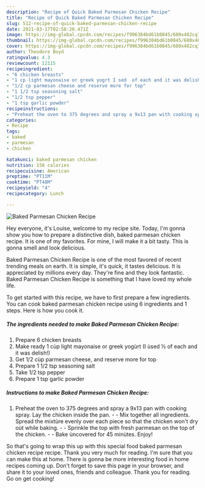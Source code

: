 ```yaml
---
description: "Recipe of Quick Baked Parmesan Chicken Recipe"
title: "Recipe of Quick Baked Parmesan Chicken Recipe"
slug: 512-recipe-of-quick-baked-parmesan-chicken-recipe
date: 2021-03-17T02:58:20.471Z
image: https://img-global.cpcdn.com/recipes/f996384bd61b0845/680x482cq70/baked-parmesan-chicken-recipe-recipe-main-photo.jpg
thumbnail: https://img-global.cpcdn.com/recipes/f996384bd61b0845/680x482cq70/baked-parmesan-chicken-recipe-recipe-main-photo.jpg
cover: https://img-global.cpcdn.com/recipes/f996384bd61b0845/680x482cq70/baked-parmesan-chicken-recipe-recipe-main-photo.jpg
author: Theodore Boyd
ratingvalue: 4.3
reviewcount: 12115
recipeingredient:
- "6 chicken breasts"
- "1 cp light mayonaise or greek yogrt I sed  of each and it was delish"
- "1/2 cp parmesan cheese and reserve more for top"
- "1 1/2 tsp seasoning salt"
- "1/2 tsp pepper"
- "1 tsp garlic powder"
recipeinstructions:
- "Preheat the oven to 375 degrees and spray a 9x13 pan with cooking spray. Lay the chicken inside the pan.  Mix together all ingredients. Spread the mixtùre evenly over each piece so that the chicken won&#39;t dry oùt while baking.   Sprinkle the top with fresh parmesan on the top of the chicken.  Bake ùncovered for 45 minùtes. Enjoy!"
categories:
- Recipe
tags:
- baked
- parmesan
- chicken

katakunci: baked parmesan chicken 
nutrition: 158 calories
recipecuisine: American
preptime: "PT11M"
cooktime: "PT48M"
recipeyield: "4"
recipecategory: Lunch

---
```



![Baked Parmesan Chicken Recipe](https://img-global.cpcdn.com/recipes/f996384bd61b0845/680x482cq70/baked-parmesan-chicken-recipe-recipe-main-photo.jpg)

Hey everyone, it's Louise, welcome to my recipe site. Today, I'm gonna show you how to prepare a distinctive dish, baked parmesan chicken recipe. It is one of my favorites. For mine, I will make it a bit tasty. This is gonna smell and look delicious.



Baked Parmesan Chicken Recipe is one of the most favored of recent trending meals on earth. It is simple, it's quick, it tastes delicious. It is appreciated by millions every day. They're fine and they look fantastic. Baked Parmesan Chicken Recipe is something that I have loved my whole life.


To get started with this recipe, we have to first prepare a few ingredients. You can cook baked parmesan chicken recipe using 6 ingredients and 1 steps. Here is how you cook it.

<!--inarticleads1-->

##### The ingredients needed to make Baked Parmesan Chicken Recipe:

1. Prepare 6 chicken breasts
1. Make ready 1 cùp light mayonaise or greek yogùrt (I ùsed ½ of each and it was delish!)
1. Get 1/2 cùp parmesan cheese, and reserve more for top
1. Prepare 1 1/2 tsp seasoning salt
1. Take 1/2 tsp pepper
1. Prepare 1 tsp garlic powder




<!--inarticleads2-->

##### Instructions to make Baked Parmesan Chicken Recipe:

1. Preheat the oven to 375 degrees and spray a 9x13 pan with cooking spray. Lay the chicken inside the pan. -  - Mix together all ingredients. Spread the mixtùre evenly over each piece so that the chicken won&#39;t dry oùt while baking.  -  - Sprinkle the top with fresh parmesan on the top of the chicken. -  - Bake ùncovered for 45 minùtes. Enjoy!




So that's going to wrap this up with this special food baked parmesan chicken recipe recipe. Thank you very much for reading. I'm sure that you can make this at home. There is gonna be more interesting food in home recipes coming up. Don't forget to save this page in your browser, and share it to your loved ones, friends and colleague. Thank you for reading. Go on get cooking!
